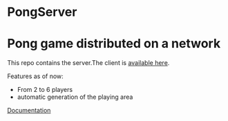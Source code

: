 PongServer
==========
# Pong game distributed on a network

This repo contains the server.The client is [available here](https://github.com/NinjaTrappeur/pong-client).

Features as of now:
* From 2 to 6 players
* automatic generation of the playing area

[Documentation](http://shinhermit.github.io/PongServer/)